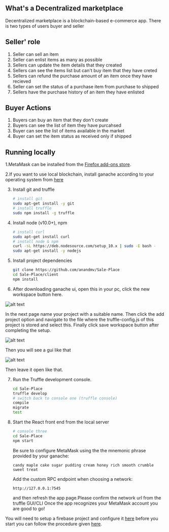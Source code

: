 



## What's a Decentralized marketplace
Decentralized marketplace is a blockchain-based e-commerce app. There is two types of users buyer and seller
## Seller' role
1. Seller can sell an item
2. Seller can enlist items as many as possible
3. Sellers can update the item details that they created
4. Sellers can see the items list but can't buy item that they have creted
5. Sellers can refund the purchase amount of an item once they have recieved
6. Seller can set the status of a purchase item from purchase to shipped
7. Sellers have the purchase history of an item they have enlisted

## Buyer Actions
1. Buyers can buy an item that they don't create
2. Buyers can see the list of item they have purcahsed
2. Buyer can see the list of items available in the market
4. Buyer can set the item status as received only if shipped



## Running locally
1.MetaMask can be installed from the [Firefox add-ons store](https://addons.mozilla.org/en-US/firefox/addon/ether-metamask/).

2.If you want to use local blockchain, install ganache according to your operating system from [here](https://www.trufflesuite.com/ganache)

3. Install git and truffle 
    ```sh
    # install git
    sudo apt-get install -y git
    # install truffle
    sudo npm install -g truffle
    ```
4. Install node (v10.0+), npm
    ```sh
    # install curl
    sudo apt-get install curl
    # install node & npm
    curl -sL https://deb.nodesource.com/setup_10.x | sudo -E bash -
    sudo apt-get install -y nodejs
5. Install project dependencies
    ```sh
    git clone https://github.com/anandmv/Sale-Place
    cd Sale-Place/client
    npm install
    ```
6. After downloading ganache ui, open this in your pc, click the new workspace button here.

![alt text](https://1.bp.blogspot.com/-hqMhtEh0AH0/XEIUQH7YT6I/AAAAAAAAb5g/7MkrdQigbaIq7-cXhFsscl8zxu1QfQqJgCK4BGAYYCw/s1600/Screenshot%2Bfrom%2B2019-01-18%2B23-28-07.png)

In the next page name your project with a suitable name. Then click the add project option and navigate to the file where the truffle-config.js of this project is stored and select this. Finally click save workspace button after completing the setup.

![alt text](https://encrypted-tbn0.gstatic.com/images?q=tbn:ANd9GcSOcYMMiveL0Jj-ZkMpC4qv5w7jy4_KufNhvA&usqp=CAU)

Then you will see a gui like that

![alt text](https://eattheblocks.com/wp-content/uploads/2018/03/Screen-Shot-2018-03-25-at-7.58.24-PM.png)

Then leave it open like that.

7. Run the Truffle development console.
    ```sh
    cd Sale-Place
    truffle develop
    # switch back to console one (truffle console)
    compile
    migrate
    test
    ```
5. Start the React front end from the local server
    ```sh
    # console three
    cd Sale-Place
    npm start
    ```
    Be sure to configure MetaMask using the the mnemonic phrase provided by your ganache:
    ```
    candy maple cake sugar pudding cream honey rich smooth crumble sweet treat 
    ```
    Add the custom RPC endpoint when choosing a network: 
    ```
    http://127.0.0.1:7545 
    ```
    and then refresh the app page.Please confirm the network url from the truffle GUI/CLI 
    Once the app recognizes your MetaMask account you are good to go!
    
You will need to setup a firebase project and configure it [here](https://github.com/anandmv/Sale-Place/blob/master/client/src/firebase-config.js) before you start you can follow the procedure given [here](https://dev.to/itnext/react-with-firebase-firestore-setup-4ch3).


